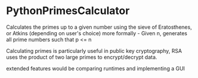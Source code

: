 # PythonPrimesCalculator
Calculates the primes up to a given number using the sieve of Eratosthenes, or Atkins (depending on user's choice)
more formally - Given n, generates all prime numbers such that p <= n

Calculating primes is particularly useful in public key cryptography, RSA uses the product of two large primes to encrypt/decrypt data.

extended features would be comparing runtimes and implementing a GUI
